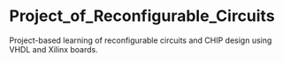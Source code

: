 # Project_of_Reconfigurable_Circuits
Project-based learning of reconfigurable circuits and CHIP design using VHDL and Xilinx boards.

